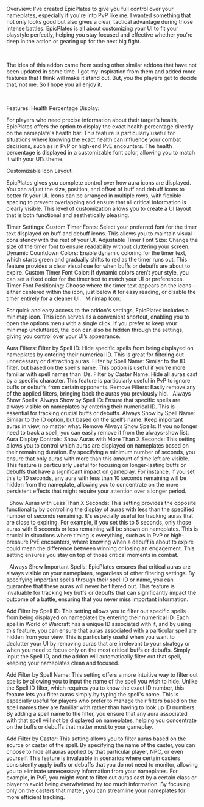 Overview:
I've created EpicPlates to give you full control over your nameplates, especially if you're into PvP like me. I wanted something that not only looks good but also gives a clear, tactical advantage during those intense battles. EpicPlates is all about customizing your UI to fit your playstyle perfectly, helping you stay focused and effective whether you're deep in the action or gearing up for the next big fight. 

 

The idea of this addon came from seeing other similar addons that have not been updated in some time. I got my inspiration from them and added more features that I think will make it stand out. But, you the players get to decide that, not me. So I hope you all enjoy it. 

 

Features:
Health Percentage Display:

For players who need precise information about their target’s health, EpicPlates offers the option to display the exact health percentage directly on the nameplate's health bar. This feature is particularly useful for situations where knowing the exact health can influence your combat decisions, such as in PvP or high-end PvE encounters. The health percentage is displayed in a customizable font color, allowing you to match it with your UI’s theme.
 

Customizable Icon Layout:

EpicPlates gives you complete control over how aura icons are displayed. You can adjust the size, position, and offset of buff and debuff icons to better fit your UI. Icons can be arranged in multiple rows, with flexible spacing to prevent overlapping and ensure that all critical information is clearly visible. This level of customization allows you to create a UI layout that is both functional and aesthetically pleasing.

Timer Settings:
Custom Timer Fonts: Select your preferred font for the timer text displayed on buff and debuff icons. This allows you to maintain visual consistency with the rest of your UI.
Adjustable Timer Font Size: Change the size of the timer font to ensure readability without cluttering your screen.
Dynamic Countdown Colors: Enable dynamic coloring for the timer text, which starts green and gradually shifts to red as the timer runs out. This feature provides a clear visual cue for when buffs or debuffs are about to expire.
Custom Timer Font Color: If dynamic colors aren’t your style, you can set a fixed color for the timer text to match your UI or preferences.
Timer Font Positioning: Choose where the timer text appears on the icons—either centered within the icon, just below it for easy reading, or disable the timer entirely for a cleaner UI.
 
Minimap Icon:

For quick and easy access to the addon's settings, EpicPlates includes a minimap icon. This icon serves as a convenient shortcut, enabling you to open the options menu with a single click. If you prefer to keep your minimap uncluttered, the icon can also be hidden through the settings, giving you control over your UI’s appearance.
 

Aura Filters:
Filter by Spell ID: Hide specific spells from being displayed on nameplates by entering their numerical ID. This is great for filtering out unnecessary or distracting auras.
Filter by Spell Name: Similar to the ID filter, but based on the spell’s name. This option is useful if you’re more familiar with spell names than IDs.
Filter by Caster Name: Hide all auras cast by a specific character. This feature is particularly useful in PvP to ignore buffs or debuffs from certain opponents.
Remove Filters: Easily remove any of the applied filters, bringing back the auras you previously hid.
 
Always Show Spells:
Always Show by Spell ID: Ensure that specific spells are always visible on nameplates by entering their numerical ID. This is essential for tracking crucial buffs or debuffs.
Always Show by Spell Name: Similar to the ID option, but based on the spell’s name. Keep important auras in view, no matter what.
Remove Always Show Spells: If you no longer need to track a spell, you can easily remove it from the always-show list.
 
Aura Display Controls:
Show Auras with More Than X Seconds: This setting allows you to control which auras are displayed on nameplates based on their remaining duration. By specifying a minimum number of seconds, you ensure that only auras with more than this amount of time left are visible. This feature is particularly useful for focusing on longer-lasting buffs or debuffs that have a significant impact on gameplay. For instance, if you set this to 10 seconds, any aura with less than 10 seconds remaining will be hidden from the nameplate, allowing you to concentrate on the more persistent effects that might require your attention over a longer period.

 
Show Auras with Less Than X Seconds: This setting provides the opposite functionality by controlling the display of auras with less than the specified number of seconds remaining. It's especially useful for tracking auras that are close to expiring. For example, if you set this to 5 seconds, only those auras with 5 seconds or less remaining will be shown on nameplates. This is crucial in situations where timing is everything, such as in PvP or high-pressure PvE encounters, where knowing when a debuff is about to expire could mean the difference between winning or losing an engagement. This setting ensures you stay on top of those critical moments in combat.

 
Always Show Important Spells:
EpicPlates ensures that critical auras are always visible on your nameplates, regardless of other filtering settings. By specifying important spells through their spell ID or name, you can guarantee that these auras will never be filtered out. This feature is invaluable for tracking key buffs or debuffs that can significantly impact the outcome of a battle, ensuring that you never miss important information.

Add Filter by Spell ID:
This setting allows you to filter out specific spells from being displayed on nameplates by entering their numerical ID. Each spell in World of Warcraft has a unique ID associated with it, and by using this feature, you can ensure that auras associated with a particular spell are hidden from your view. This is particularly useful when you want to declutter your UI by removing auras that are irrelevant to your strategy or when you need to focus only on the most critical buffs or debuffs. Simply input the Spell ID, and the addon will automatically filter out that spell, keeping your nameplates clean and focused.


Add Filter by Spell Name:
This setting offers a more intuitive way to filter out spells by allowing you to input the name of the spell you wish to hide. Unlike the Spell ID filter, which requires you to know the exact ID number, this feature lets you filter auras simply by typing the spell's name. This is especially useful for players who prefer to manage their filters based on the spell names they are familiar with rather than having to look up ID numbers. By adding a spell name to the filter, you ensure that any aura associated with that spell will not be displayed on nameplates, helping you concentrate on the buffs or debuffs that matter most to your gameplay.

Add Filter by Caster:
This setting allows you to filter auras based on the source or caster of the spell. By specifying the name of the caster, you can choose to hide all auras applied by that particular player, NPC, or even yourself. This feature is invaluable in scenarios where certain casters consistently apply buffs or debuffs that you do not need to monitor, allowing you to eliminate unnecessary information from your nameplates. For example, in PvP, you might want to filter out auras cast by a certain class or player to avoid being overwhelmed by too much information. By focusing only on the casters that matter, you can streamline your nameplates for more efficient tracking.

 
